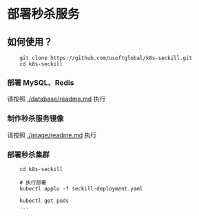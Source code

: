 # 部署秒杀服务

## 如何使用？

```
    git clone https://github.com/usoftglobal/k8s-seckill.git
    cd k8s-seckill
```

### 部署 MySQL、Redis

请按照 [./database/readme.md](database/readme.md) 执行

### 制作秒杀服务镜像

请按照 [./image/readme.md](image/readme.md) 执行

### 部署秒杀集群

```
    cd k8s-seckill

    # 执行部署
    kubectl applu -f seckill-deployment.yaml

    kubectl get pods
    ...
```